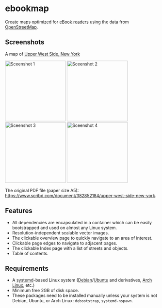 # ebookmap

Create maps optimized for [eBook readers](https://en.wikipedia.org/wiki/E-reader) using the data from [OpenStreetMap](https://www.openstreetmap.org/).

## Screenshots

A map of [Upper West Side, New York](https://www.openstreetmap.org/relation/8398085)

<img alt="Sceenshot 1" src="https://user-images.githubusercontent.com/142021/42083860-c4a1257a-7b94-11e8-8ef6-e122985722dc.png" width="200"> <img alt="Sceenshot 2" src="https://user-images.githubusercontent.com/142021/42083861-c4d2ad84-7b94-11e8-94ef-71865989db1f.png" width="200"> <img alt="Sceenshot 3" src="https://user-images.githubusercontent.com/142021/42083863-c504c4a4-7b94-11e8-96d4-984dcb5afd46.png" width="200"> <img alt="Sceenshot 4" src="https://user-images.githubusercontent.com/142021/42083864-c53760da-7b94-11e8-8ef2-e7f698656196.png" width="200">

The original PDF file (paper size A5): https://www.scribd.com/document/382852184/upper-west-side-new-york.

## Features

- All dependencies are encapsulated in a container which can be easily bootstrapped and used on almost any Linux system.
- Resolution-independent scalable vector images.
- The clickable overview page to quickly navigate to an area of interest.
- Clickable page edges to navigate to adjacent pages.
- The clickable Index page with a list of streets and objects.
- Table of contents.

## Requirements

- A [systemd](https://en.wikipedia.org/wiki/Systemd)-based Linux system ([Debian](https://www.debian.org/)/[Ubuntu](https://www.ubuntu.com/) and derivatives, [Arch Linux](https://www.archlinux.org/), etc.)
- Minimum free 2GB of disk space.
- These packages need to be installed manually unless your system is not Debian, Ubuntu, or Arch Linux: `debootstrap`, `systemd-nspawn`.
